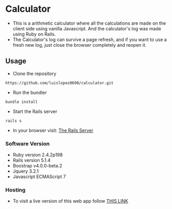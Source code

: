 # Calculator

* This is a arithmetic calculator where all the calculations are made on the client side using vanilla Javascript. And the calculator's log was made using Ruby on Rails.
* The Calculator's log can survive a page refresh, and if you want to use a fresh new log, just close the browser completely and reopen it.

## Usage

* Clone the repository

```shell
https://github.com/luislopez0690/calculator.git
```

* Run the bundler

```shell
bundle install
```

* Start the Rails server

```shell
rails s
```

* In your browser visit:
[The Rails Server](http://localhost:3000)

### Software Version
* Ruby version 2.4.2p198
* Rails version 5.1.4
* Boostrap v4.0.0-beta.2
* Jquery 3.2.1
* Javascript ECMAScript 7

### Hosting

* To visit a live version of this web app follow 
[THIS LINK](https://calculatorllopez.herokuapp.com/)



